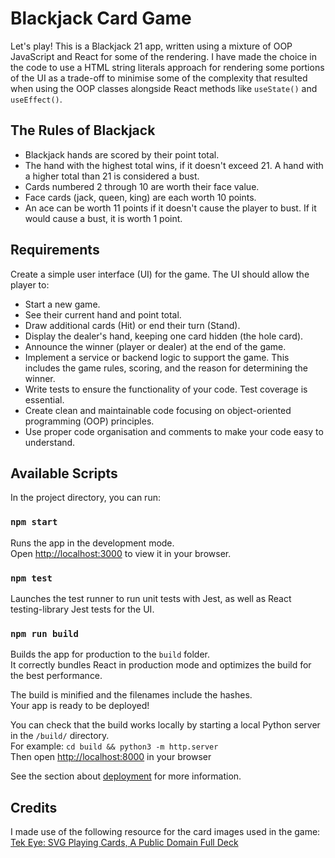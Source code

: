 # Blackjack Card Game

Let's play! This is a Blackjack 21 app, written using a mixture of OOP JavaScript and React for some of the rendering. I have made the choice in the code to use a HTML string literals approach for rendering some portions of the UI as a trade-off to minimise some of the complexity that resulted when using the OOP classes alongside React methods like `useState()` and `useEffect()`.

## The Rules of Blackjack

- Blackjack hands are scored by their point total.
- The hand with the highest total wins, if it doesn't exceed 21. A hand with a higher total than 21 is considered a bust.
- Cards numbered 2 through 10 are worth their face value.
- Face cards (jack, queen, king) are each worth 10 points.
- An ace can be worth 11 points if it doesn't cause the player to bust. If it would cause a bust, it is worth 1 point.

## Requirements

Create a simple user interface (UI) for the game. The UI should allow the player to:

- Start a new game.
- See their current hand and point total.
- Draw additional cards (Hit) or end their turn (Stand).
- Display the dealer's hand, keeping one card hidden (the hole card).
- Announce the winner (player or dealer) at the end of the game.
- Implement a service or backend logic to support the game. This includes the game rules, scoring, and the reason for determining the winner.
- Write tests to ensure the functionality of your code. Test coverage is essential.
- Create clean and maintainable code focusing on object-oriented programming (OOP) principles.
- Use proper code organisation and comments to make your code easy to understand.

## Available Scripts

In the project directory, you can run:

### `npm start`

Runs the app in the development mode.\
Open [http://localhost:3000](http://localhost:3000) to view it in your browser.

### `npm test`

Launches the test runner to run unit tests with Jest, as well as React testing-library Jest tests for the UI. 

### `npm run build`

Builds the app for production to the `build` folder.\
It correctly bundles React in production mode and optimizes the build for the best performance.

The build is minified and the filenames include the hashes.\
Your app is ready to be deployed!

You can check that the build works locally by starting a local Python server in the `/build/` directory.\
For example: `cd build && python3 -m http.server`\
Then open [http://localhost:8000](http://localhost:8000) in your browser

See the section about [deployment](https://facebook.github.io/create-react-app/docs/deployment) for more information.

## Credits

I made use of the following resource for the card images used in the game: [Tek Eye: SVG Playing Cards, A Public Domain Full Deck](https://tekeye.uk/playing_cards/svg-playing-cards)
